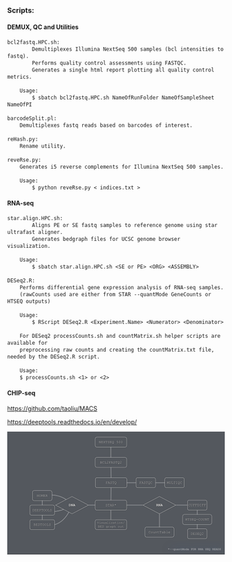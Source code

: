 ### Scripts: 

  #### DEMUX, QC and Utilities
    bcl2fastq.HPC.sh:
            Demultiplexes Illumina NextSeq 500 samples (bcl intensities to fastq).
            Performs quality control assessments using FASTQC. 
            Generates a single html report plotting all quality control metrics.

        Usage: 
            $ sbatch bcl2fastq.HPC.sh NameOfRunFolder NameOfSampleSheet NameOfPI 
    
    barcodeSplit.pl: 
        Demultiplexes fastq reads based on barcodes of interest.
    
    reHash.py:
        Rename utility.

    reveRse.py:
        Generates i5 reverse complements for Illumina NextSeq 500 samples. 
        
        Usage: 
            $ python reveRse.py < indices.txt >

  #### RNA-seq
                  
    star.align.HPC.sh: 
            Aligns PE or SE fastq samples to reference genome using star ultrafast aligner. 
            Generates bedgraph files for UCSC genome browser visualization. 
        
        Usage: 
            $ sbatch star.align.HPC.sh <SE or PE> <ORG> <ASSEMBLY> 
    
    DESeq2.R:
        Performs differential gene expression analysis of RNA-seq samples. 
        (rawCounts used are either from STAR --quantMode GeneCounts or HTSEQ outputs)
        
        Usage: 
            $ RScript DESeq2.R <Experiment.Name> <Numerator> <Denominator>
        
        For DESeq2 processCounts.sh and countMatrix.sh helper scripts are available for 
        preprocessing raw counts and creating the countMatrix.txt file, needed by the DESeq2.R script. 
        
        Usage: 
        $ processCounts.sh <1> or <2>
   
  #### CHIP-seq
   https://github.com/taoliu/MACS
   
   https://deeptools.readthedocs.io/en/develop/

![Screenshot](workflow.png)



